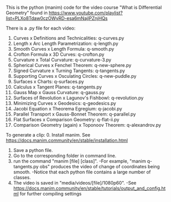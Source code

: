 
This is the python (manim) code for the video course "What is Differential Geometry" found in 
https://www.youtube.com/playlist?list=PLXo8Tdaw0czOWyRD-esa6mNajlPZnjHQs

There is a .py file for each video:

1. Curves x Definitions and Technicalities: q-curves.py
2. Length x Arc Length Parametrization: q-length.py
3. Smooth Curves x Length Formula: q-smooth.py 
4. Crofton Formula x 3D Curves: q-crofton.py
5. Curvature x Total Curvature: q-curvature-3.py
6. Spherical Curves x Fenchel Theorem: q-new-sphere.py
7. Signed Curvature x Turning Tangents: q-tangents.py
8. Supporting Curves x Osculating Circles: q-new-puddle.py
9. Surfaces x Charts: q-surfaces.py
10. Calculus x Tangent Planes: q-tangents.py
11. Gauss Map x Gauss Curvature: q-gauss.py
12. Surfaces of Revolution x Lagunov's Fishbowl: q-revolution.py
13. Minimizing Curves x Geodesics: q-geodesics.py
14. Jacobi Equation x Theorema Egregium: q-jacobi.py
15. Parallel Transport x Gauss-Bonnet Theorem: q-parallel.py
16. Flat Surfaces x Comparison Geometry: q-flat-ii.py
17. Comparison Geometry (again) x Toponoov Theorem: q-alexandrov.py

To generate a clip:
0. Install manim. See https://docs.manim.community/en/stable/installation.html
1. Save a python file.
2. Go to the corresponding folder in command line.
3. run the command "manim [file] [class]". 
-For example, "manim q-tangents.py obs" produces the video of change of coordinates being smooth.
-Notice that each python file contains a large number of classes. 
4. The video is saved in "media/videos/[file]/1080p60".
-See https://docs.manim.community/en/stable/tutorials/output_and_config.html for further compiling settings


